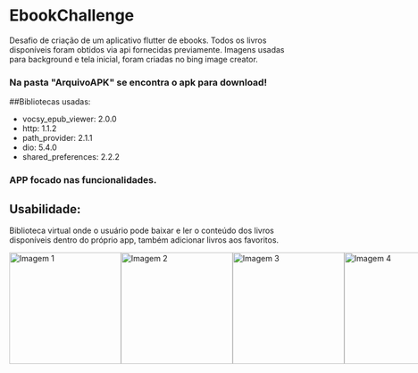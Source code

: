 # EbookChallenge

Desafio de criação de um aplicativo flutter de ebooks.
Todos os livros disponíveis foram obtidos via api fornecidas previamente.
Imagens usadas para background e tela inicial, foram criadas no bing image creator.
### Na pasta "ArquivoAPK" se encontra o apk para download!

##Bibliotecas usadas:
- vocsy_epub_viewer: 2.0.0
- http: 1.1.2
-  path_provider: 2.1.1
-  dio: 5.4.0
- shared_preferences: 2.2.2

### APP focado nas funcionalidades.

## Usabilidade:

Biblioteca virtual onde o usuário pode baixar e ler o conteúdo dos livros disponíveis dentro do próprio app, 
também adicionar livros aos favoritos.

<div style="display: flex; justify-content: space-between;">
    <img src="https://i.imgur.com/eysqkbO.jpeg" alt="Imagem 1" width="200" />
    <img src="https://i.imgur.com/t6hpwmW.jpeg" alt="Imagem 2" width="200" />
    <img src="https://i.imgur.com/pYbtZxA.jpeg" alt="Imagem 3" width="200" />
    <img src="https://i.imgur.com/Sjv3LjS.jpeg" alt="Imagem 4" width="200" />
    <img src="https://i.imgur.com/VdFA0t8.jpeg" alt="Imagem 5" width="200" />
</div>





